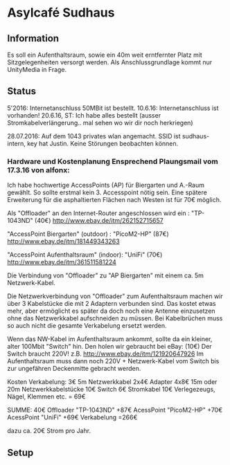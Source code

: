 # Asylcafé Sudhaus

## Information
Es soll ein Aufenthaltsraum, sowie ein 40m weit erntfernter Platz mit Sitzgelegenheiten versorgt werden. Als Anschlussgrundlage kommt nur UnityMedia in Frage. 

## Status
5'2016: Internetanschluss 50MBit ist bestellt.
10.6.16: Internetanschluss ist vorhanden!
20.6.16, ST: Ich habe alles bestellt (ausser Stromkabelverlängerung.. mal sehen wo wir dir noch herkriegen)

28.07.2016: Auf dem 1043 privates wlan angemacht. SSID ist sudhaus-intern, key hat Justin. Keine Störungen beobachten können.

### Hardware und Kostenplanung Ensprechend Plaungsmail vom 17.3.16 von alfonx: 

Ich habe hochwertige AccessPoints (AP) für Biergarten und A.-Raum gewählt. So sollte erstmal kein 3. Accesspoint nötig sein. Eine spätere Erweiterung für die asphaltierten Flächen nach Westen ist für 70€ möglich.

Als "Offloader" an den Internet-Router angeschlossen wird
ein : "TP-1043ND" (40€)
http://www.ebay.de/itm/262152715657

"AccessPoint Biergarten" (outdoor) : "PicoM2-HP" (87€)
http://www.ebay.de/itm/181449343263

"AccessPoint Aufenthaltsraum" (indoor): "UniFi" (70€)
http://www.ebay.de/itm/361511581224

Die Verbindung von "Offloader" zu "AP Biergarten" mit einem ca. 5m Netzwerk-Kabel.

Die Netzwerkverbindung von "Offloader" zum Aufenthaltsraum machen wir über 3 Kabelstücke die mit 2 Adaptern verbunden sind. Das kostet etwas mehr, aber ermöglicht es später da doch noch eine Antenne einzusetzen ohne das Netzwerkkabel aufschneiden zu müssen. Bei Kabelbrüchen muss so auch nicht die gesamte Verkabelung ersetzt werden.

Wenn das NW-Kabel im Aufenthaltsraum ankommt, sollte da ein kleiner, alter 100Mbit "Switch" hin. Den holen wir gebraucht bei eBay: (10€) Der Switch braucht 220V!
z.B. http://www.ebay.de/itm/121920647926
Im Aufenthaltsraum muss dann noch 220V + Netzwerk-Kabel vom Switch bis zur ungefähren Deckenmitte gebracht werden.

Kosten Verkabelung:
3€ 5m Netzwerkkabel
2x4€ Adapter
4x8€ 15m oder 20m Netzwerkkabelstücke
10€ Switch
6€ Stromkabel
10€ Verlegezeugs, Nägel, Klemmen etc.
= 69€

SUMME:
40€ Offloader "TP-1043ND"
+87€ AcessPoint "PicoM2-HP"
+70€ AcessPoint "UniFi"
+69€ Verkabelung
=266€

dazu ca. 20€ Strom pro Jahr.



## Setup
